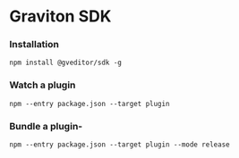 # Graviton SDK

### Installation
`npm install @gveditor/sdk -g`

### Watch a plugin
`npm --entry package.json --target plugin`

### Bundle a plugin-
`npm --entry package.json --target plugin --mode release`